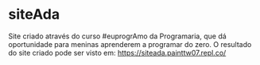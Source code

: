 # siteAda

Site criado através do curso #euprogrAmo da Programaria, que dá oportunidade para meninas aprenderem a programar do zero.
O resultado do site criado pode ser visto em: 
https://siteada.painttw07.repl.co/
